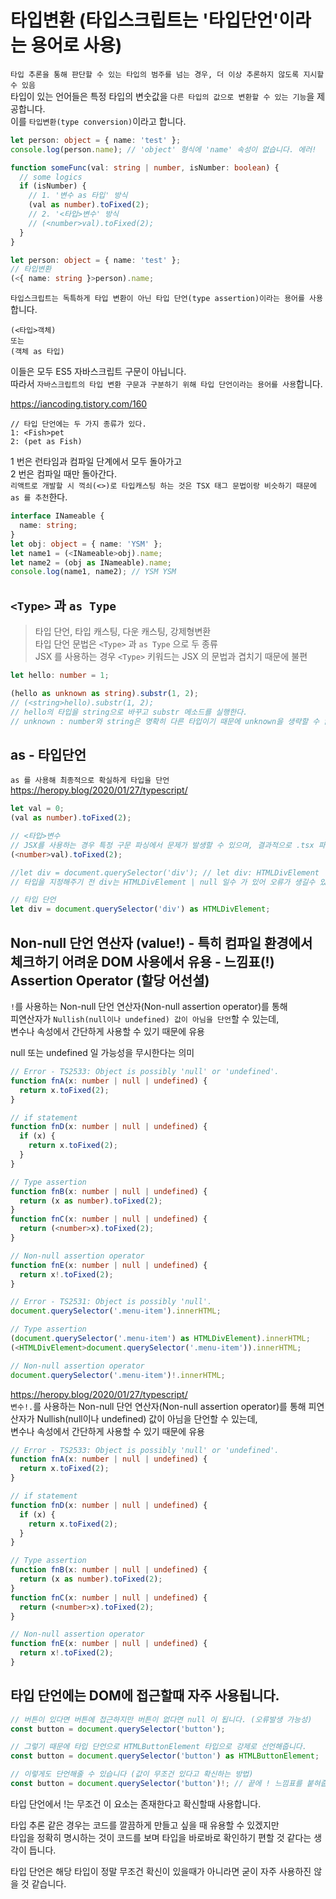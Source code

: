 # 타입변환 (타입스크립트는 '타입단언'이라는 용어로 사용)

`타입 추론을 통해 판단할 수 있는 타입의 범주를 넘는 경우, 더 이상 추론하지 않도록 지시할 수 있음`  
타입이 있는 언어들은 특정 타입의 변숫값을 `다른 타입의 값으로 변환할 수 있는 기능`을 제공합니다.  
이를 `타입변환(type conversion)`이라고 합니다.

```typescript
let person: object = { name: 'test' };
console.log(person.name); // 'object' 형식에 'name' 속성이 없습니다. 에러!
```

```typescript
function someFunc(val: string | number, isNumber: boolean) {
  // some logics
  if (isNumber) {
    // 1. '변수 as 타입' 방식
    (val as number).toFixed(2);
    // 2. '<타입>변수' 방식
    // (<number>val).toFixed(2);
  }
}
```

```typescript
let person: object = { name: 'test' };
// 타입변환
(<{ name: string }>person).name;
```

`타입스크립트는 독특하게 타입 변환이 아닌 타입 단언(type assertion)이라는 용어를 사용`합니다.

```
(<타입>객체)
또는
(객체 as 타입)
```

이들은 모두 ES5 자바스크립트 구문이 아닙니다.  
따라서 `자바스크립트의 타입 변환 구문과 구분하기 위해 타입 단언이라는 용어를 사용`합니다.

https://iancoding.tistory.com/160

```
// 타입 단언에는 두 가지 종류가 있다.
1: <Fish>pet
2: (pet as Fish)
```

1 번은 런타임과 컴파일 단계에서 모두 돌아가고  
2 번은 컴파일 때만 돌아간다.  
`리액트로 개발할 시 꺽쇠(<>)로 타입캐스팅 하는 것은 TSX 태그 문법이랑 비슷하기 때문에 as 를 추천`한다.

```typescript
interface INameable {
  name: string;
}
let obj: object = { name: 'YSM' };
let name1 = (<INameable>obj).name;
let name2 = (obj as INameable).name;
console.log(name1, name2); // YSM YSM
```

## `<Type>` 과 `as Type`

> 타입 단언, 타입 캐스팅, 다운 캐스팅, 강제형변환  
> 타입 단언 문법은 `<Type>` 과 `as Type` 으로 두 종류  
> JSX 를 사용하는 경우 `<Type>` 키워드는 JSX 의 문법과 겹치기 때문에 불편

```typescript
let hello: number = 1;

(hello as unknown as string).substr(1, 2);
// (<string>hello).substr(1, 2);
// hello의 타입을 string으로 바꾸고 substr 메소드를 실행한다.
// unknown : number와 string은 명확히 다른 타입이기 때문에 unknown을 생략할 수 없다.
```

## as - 타입단언

`as 를 사용해 최종적으로 확실하게 타입을 단언`  
https://heropy.blog/2020/01/27/typescript/

```typescript
let val = 0;
(val as number).toFixed(2);

// <타입>변수
// JSX를 사용하는 경우 특정 구문 파싱에서 문제가 발생할 수 있으며, 결과적으로 .tsx 파일에서는 전혀 사용할 수 없습니다.
(<number>val).toFixed(2);
```

```typescript
//let div = document.querySelector('div'); // let div: HTMLDivElement | null
// 타입을 지정해주기 전 div는 HTMLDivElement | null 일수 가 있어 오류가 생길수 있다.

// 타입 단언
let div = document.querySelector('div') as HTMLDivElement;
```

## Non-null 단언 연산자 (value!) - 특히 컴파일 환경에서 체크하기 어려운 DOM 사용에서 유용 - 느낌표(!) Assertion Operator (할당 어선셜)

`!`를 사용하는 Non-null 단언 연산자(Non-null assertion operator)를 통해  
피연산자가 `Nullish(null이나 undefined) 값이 아님을 단언`할 수 있는데,  
변수나 속성에서 간단하게 사용할 수 있기 때문에 유용

null 또는 undefined 일 가능성을 무시한다는 의미

```typescript
// Error - TS2533: Object is possibly 'null' or 'undefined'.
function fnA(x: number | null | undefined) {
  return x.toFixed(2);
}

// if statement
function fnD(x: number | null | undefined) {
  if (x) {
    return x.toFixed(2);
  }
}

// Type assertion
function fnB(x: number | null | undefined) {
  return (x as number).toFixed(2);
}
function fnC(x: number | null | undefined) {
  return (<number>x).toFixed(2);
}

// Non-null assertion operator
function fnE(x: number | null | undefined) {
  return x!.toFixed(2);
}
```

```typescript
// Error - TS2531: Object is possibly 'null'.
document.querySelector('.menu-item').innerHTML;

// Type assertion
(document.querySelector('.menu-item') as HTMLDivElement).innerHTML;
(<HTMLDivElement>document.querySelector('.menu-item')).innerHTML;

// Non-null assertion operator
document.querySelector('.menu-item')!.innerHTML;
```

https://heropy.blog/2020/01/27/typescript/  
`변수!.`를 사용하는 Non-null 단언 연산자(Non-null assertion operator)를 통해 피연산자가 Nullish(null이나 undefined) 값이 아님을 단언할 수 있는데,  
변수나 속성에서 간단하게 사용할 수 있기 때문에 유용

```typescript
// Error - TS2533: Object is possibly 'null' or 'undefined'.
function fnA(x: number | null | undefined) {
  return x.toFixed(2);
}

// if statement
function fnD(x: number | null | undefined) {
  if (x) {
    return x.toFixed(2);
  }
}

// Type assertion
function fnB(x: number | null | undefined) {
  return (x as number).toFixed(2);
}
function fnC(x: number | null | undefined) {
  return (<number>x).toFixed(2);
}

// Non-null assertion operator
function fnE(x: number | null | undefined) {
  return x!.toFixed(2);
}
```

## 타입 단언에는 DOM에 접근할때 자주 사용됩니다.

```javascript
// 버튼이 있다면 버튼에 접근하지만 버튼이 없다면 null 이 됩니다. (오류발생 가능성)
const button = document.querySelector('button');

// 그렇기 때문에 타입 단언으로 HTMLButtonElement 타입으로 강제로 선언해줍니다.
const button = document.querySelector('button') as HTMLButtonElement;

// 이렇게도 단언해줄 수 있습니다 (값이 무조건 있다고 확신하는 방법)
const button = document.querySelector('button')!; // 끝에 ! 느낌표를 붙혀줍니다.
```

타입 단언에서 !는 무조건 이 요소는 존재한다고 확신할때 사용합니다.

타입 추론 같은 경우는 코드를 깔끔하게 만들고 싶을 때 유용할 수 있겠지만  
타입을 정확히 명시하는 것이 코드를 보며 타입을 바로바로 확인하기 편할 것 같다는 생각이 듭니다.

타입 단언은 해당 타입이 정말 무조건 확신이 있을때가 아니라면 굳이 자주 사용하진 않을 것 같습니다.

#
